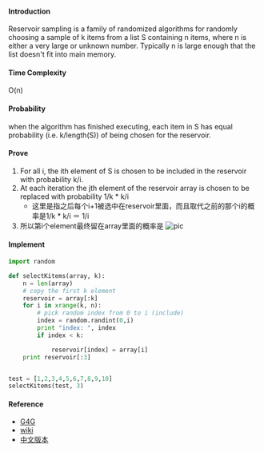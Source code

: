 #### Introduction
Reservoir sampling is a family of randomized algorithms for randomly choosing a sample of k items from a list S containing n items, 
where n is either a very large or unknown number. Typically n is large enough that the list doesn't fit into main memory.

#### Time Complexity
O(n)

#### Probability
when the algorithm has finished executing, each item in S has equal probability 
(i.e. k/length(S)) of being chosen for the reservoir. 

#### Prove
1. For all i, the ith element of S is chosen to be included in the reservoir with probability k/i.
2. At each iteration the jth element of the reservoir array is chosen to be replaced with probability 1/k * k/i
    * 这里是指之后每个i+1被选中在reservoir里面，而且取代之前的那个i的概率是1/k * k/i ＝ 1/i
3. 所以第i个element最终留在array里面的概率是 
![pic](https://cloud.githubusercontent.com/assets/9062406/8529243/91d4a65c-23cd-11e5-9adf-f9fe3500bda9.png)

#### Implement 
```python
import random

def selectKitems(array, k):
    n = len(array)
    # copy the first k element
    reservoir = array[:k]
    for i in xrange(k, n):
        # pick random index from 0 to i (include)
        index = random.randint(0,i)
        print "index: ", index
        if index < k:

            reservoir[index] = array[i]
    print reservoir[:3]


test = [1,2,3,4,5,6,7,8,9,10]
selectKitems(test, 3)
```


#### Reference
* [G4G](http://www.geeksforgeeks.org/reservoir-sampling/)
* [wiki](https://en.wikipedia.org/wiki/Reservoir_sampling)
* [中文版本](http://web.eecs.utk.edu/~sli22/resources/Reservoir_Sampling.pdf)
